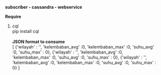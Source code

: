 <b> subscriber - cassandra - webservice </b> <br/>

<b> Require </b> <br/>
1. cql <br/>
pip install cql <br/> <br/>
<b>JSON format to consume</b><br/>
[
{'wilayah' : '', 'kelembaban_avg' :0, 'kelembaban_max' :0, 'suhu_avg' :0, 'suhu_max' : 0},
{'wilayah' : '', 'kelembaban_avg' :0, 'kelembaban_max' :0, 'suhu_avg' :0, 'suhu_max' : 0},
{'wilayah' : '', 'kelembaban_avg' :0, 'kelembaban_max' :0, 'suhu_avg' :0, 'suhu_max' : 0}
]
